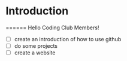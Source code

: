 # Introduction
======
Hello Coding Club Members!

- [ ] create an introduction of how to use github
- [ ] do some projects
- [ ] create a website
